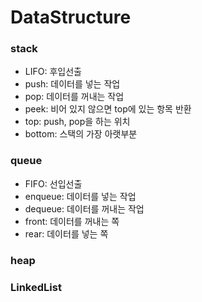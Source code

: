 # DataStructure

### stack
* LIFO: 후입선출
* push: 데이터를 넣는 작업
* pop: 데이터를 꺼내는 작업
* peek: 비어 있지 않으면 top에 있는 항목 반환
* top: push, pop을 하는 위치
* bottom: 스택의 가장 아랫부분

### queue
* FIFO: 선입선출
* enqueue: 데이터를 넣는 작업
* dequeue: 데이터를 꺼내는 작업
* front: 데이터를 꺼내는 쪽
* rear: 데이터를 넣는 쪽

### heap

### LinkedList

